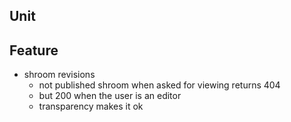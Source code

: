 Unit
----

Feature
-------

- shroom revisions
    - not published shroom when asked for viewing returns 404
    - but 200 when the user is an editor
    - transparency makes it ok